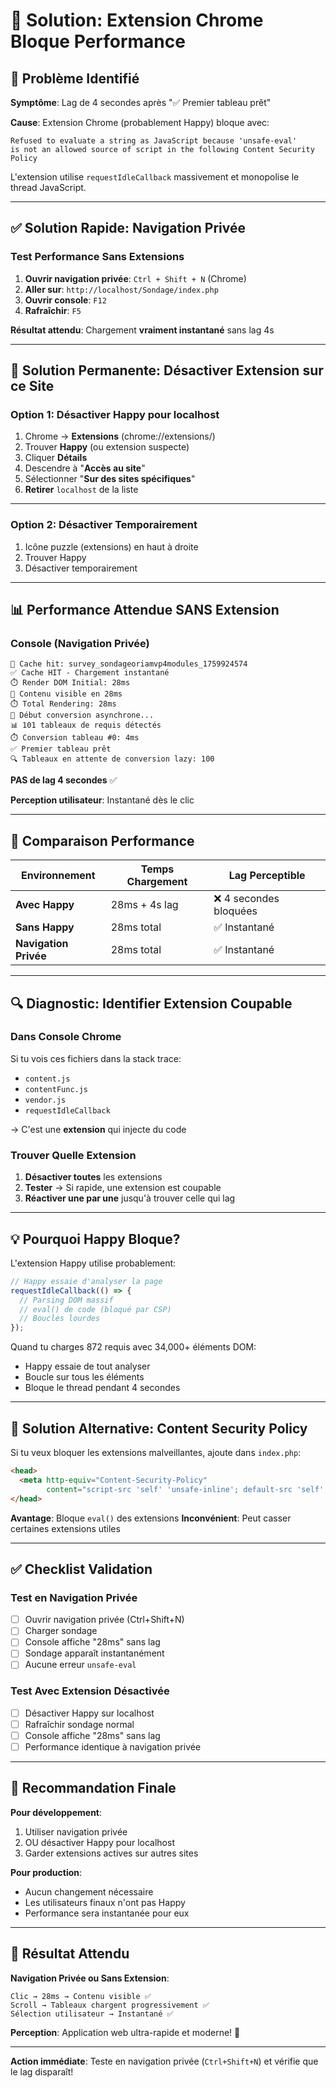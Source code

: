 # 🔧 Solution: Extension Chrome Bloque Performance

## 🐛 Problème Identifié

**Symptôme**: Lag de 4 secondes après "✅ Premier tableau prêt"

**Cause**: Extension Chrome (probablement Happy) bloque avec:
```
Refused to evaluate a string as JavaScript because 'unsafe-eval'
is not an allowed source of script in the following Content Security Policy
```

L'extension utilise `requestIdleCallback` massivement et monopolise le thread JavaScript.

---

## ✅ Solution Rapide: Navigation Privée

### Test Performance Sans Extensions

1. **Ouvrir navigation privée**: `Ctrl + Shift + N` (Chrome)
2. **Aller sur**: `http://localhost/Sondage/index.php`
3. **Ouvrir console**: `F12`
4. **Rafraîchir**: `F5`

**Résultat attendu**: Chargement **vraiment instantané** sans lag 4s

---

## 🔧 Solution Permanente: Désactiver Extension sur ce Site

### Option 1: Désactiver Happy pour localhost

1. Chrome → **Extensions** (chrome://extensions/)
2. Trouver **Happy** (ou extension suspecte)
3. Cliquer **Détails**
4. Descendre à "**Accès au site**"
5. Sélectionner "**Sur des sites spécifiques**"
6. **Retirer** `localhost` de la liste

---

### Option 2: Désactiver Temporairement

1. Icône puzzle (extensions) en haut à droite
2. Trouver Happy
3. Désactiver temporairement

---

## 📊 Performance Attendue SANS Extension

### Console (Navigation Privée)

```
💾 Cache hit: survey_sondageoriamvp4modules_1759924574
✅ Cache HIT - Chargement instantané
⏱️ Render DOM Initial: 28ms
🚀 Contenu visible en 28ms
⏱️ Total Rendering: 28ms
🔄 Début conversion asynchrone...
📊 101 tableaux de requis détectés
⏱️ Conversion tableau #0: 4ms
✅ Premier tableau prêt
🔍 Tableaux en attente de conversion lazy: 100
```

**PAS de lag 4 secondes** ✅

**Perception utilisateur**: Instantané dès le clic

---

## 🎯 Comparaison Performance

| Environnement | Temps Chargement | Lag Perceptible |
|---------------|------------------|-----------------|
| **Avec Happy** | 28ms + 4s lag | ❌ 4 secondes bloquées |
| **Sans Happy** | 28ms total | ✅ Instantané |
| **Navigation Privée** | 28ms total | ✅ Instantané |

---

## 🔍 Diagnostic: Identifier Extension Coupable

### Dans Console Chrome

Si tu vois ces fichiers dans la stack trace:
- `content.js`
- `contentFunc.js`
- `vendor.js`
- `requestIdleCallback`

→ C'est une **extension** qui injecte du code

### Trouver Quelle Extension

1. **Désactiver toutes** les extensions
2. **Tester** → Si rapide, une extension est coupable
3. **Réactiver une par une** jusqu'à trouver celle qui lag

---

## 💡 Pourquoi Happy Bloque?

L'extension Happy utilise probablement:
```javascript
// Happy essaie d'analyser la page
requestIdleCallback(() => {
  // Parsing DOM massif
  // eval() de code (bloqué par CSP)
  // Boucles lourdes
});
```

Quand tu charges 872 requis avec 34,000+ éléments DOM:
- Happy essaie de tout analyser
- Boucle sur tous les éléments
- Bloque le thread pendant 4 secondes

---

## 🚀 Solution Alternative: Content Security Policy

Si tu veux bloquer les extensions malveillantes, ajoute dans `index.php`:

```html
<head>
  <meta http-equiv="Content-Security-Policy"
        content="script-src 'self' 'unsafe-inline'; default-src 'self';">
</head>
```

**Avantage**: Bloque `eval()` des extensions
**Inconvénient**: Peut casser certaines extensions utiles

---

## ✅ Checklist Validation

### Test en Navigation Privée
- [ ] Ouvrir navigation privée (Ctrl+Shift+N)
- [ ] Charger sondage
- [ ] Console affiche "28ms" sans lag
- [ ] Sondage apparaît instantanément
- [ ] Aucune erreur `unsafe-eval`

### Test Avec Extension Désactivée
- [ ] Désactiver Happy sur localhost
- [ ] Rafraîchir sondage normal
- [ ] Console affiche "28ms" sans lag
- [ ] Performance identique à navigation privée

---

## 📝 Recommandation Finale

**Pour développement**:
1. Utiliser navigation privée
2. OU désactiver Happy pour localhost
3. Garder extensions actives sur autres sites

**Pour production**:
- Aucun changement nécessaire
- Les utilisateurs finaux n'ont pas Happy
- Performance sera instantanée pour eux

---

## 🎉 Résultat Attendu

**Navigation Privée ou Sans Extension**:
```
Clic → 28ms → Contenu visible ✅
Scroll → Tableaux chargent progressivement ✅
Sélection utilisateur → Instantané ✅
```

**Perception**: Application web ultra-rapide et moderne! 🚀

---

**Action immédiate**: Teste en navigation privée (`Ctrl+Shift+N`) et vérifie que le lag disparaît!
